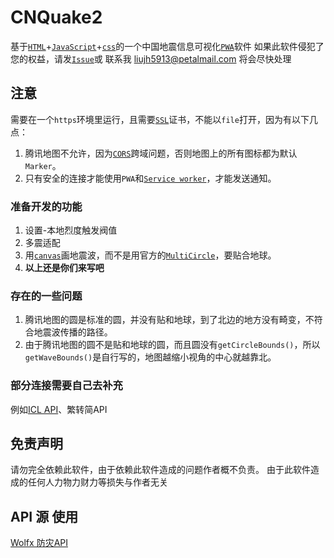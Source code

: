 # CNQuake2
基于[`HTML`](https://developer.mozilla.org/zh-CN/docs/Web/HTML)+[`JavaScript`](https://developer.mozilla.org/zh-CN/docs/Learn/JavaScript)+[`css`](https://developer.mozilla.org/zh-CN/docs/Web/CSS)的一个中国地震信息可视化[`PWA`](https://developer.mozilla.org/zh-CN/docs/Web/Progressive_web_apps)软件
如果此软件侵犯了您的权益，请发[`Issue`](https://github.com/thefirsttime2021/CNQuake2/issues/new)或 联系我 liujh5913@petalmail.com
将会尽快处理

## 注意
需要在一个`https`环境里运行，且需要[`SSL`](https://info.support.huawei.com/info-finder/encyclopedia/zh/SSL.html)证书，不能以`file`打开，因为有以下几点：
1. 腾讯地图不允许，因为[`CORS`](https://developer.mozilla.org/zh-CN/docs/Web/HTTP/CORS)跨域问题，否则地图上的所有图标都为默认`Marker`。
2. 只有安全的连接才能使用`PWA`和[`Service worker`](https://developer.mozilla.org/zh-CN/docs/Web/API/Service_Worker_API)，才能发送通知。

### 准备开发的功能
1. 设置-本地烈度触发阀值
2. 多震适配
3. 用[`canvas`](https://developer.mozilla.org/zh-CN/docs/Web/API/Canvas_API)画地震波，而不是用官方的[`MultiCircle`](https://lbs.qq.com/webApi/javascriptGL/glDoc/glDocVector#13)，要贴合地球。
4. **以上还是你们来写吧**

### 存在的一些问题
1. 腾讯地图的圆是标准的圆，并没有贴和地球，到了北边的地方没有畸变，不符合地震波传播的路径。
2. 由于腾讯地图的圆不是贴和地球的圆，而且圆没有`getCircleBounds()`，所以`getWaveBounds()`是自行写的，地图越缩小视角的中心就越靠北。

### 部分连接需要自己去补充
例如[ICL API](http://www.365icl.com/index.asp)、繁转简API

## 免责声明
请勿完全依赖此软件，由于依赖此软件造成的问题作者概不负责。
由于此软件造成的任何人力物力财力等损失与作者无关

## API 源 使用
[Wolfx 防灾API](https://wolfx.jp/apidoc)
